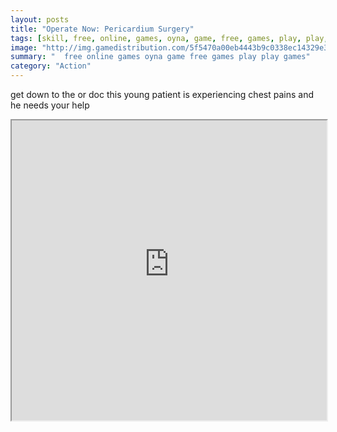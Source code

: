 ```yaml
---
layout: posts
title: "Operate Now: Pericardium Surgery"
tags: [skill, free, online, games, oyna, game, free, games, play, play, games]
image: "http://img.gamedistribution.com/5f5470a00eb4443b9c0338ec14329e39.jpg"
summary: "  free online games oyna game free games play play games"
category: "Action"
---
```


get down to the or doc this young patient is experiencing chest pains and he needs your help

<iframe width="100%" height="480px;" src="http://html5.gamedistribution.com/5f5470a00eb4443b9c0338ec14329e39/"></iframe>